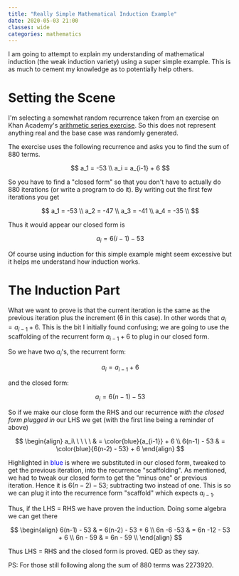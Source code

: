 ```yaml
---
title: "Really Simple Mathematical Induction Example"
date: 2020-05-03 21:00
classes: wide
categories: mathematics
---
```


I am going to attempt to explain my understanding of mathematical induction (the weak induction variety) using a super simple
example. This is as much to cement my knowledge as to potentially help others. 

# Setting the Scene

I'm selecting a somewhat random recurrence taken from an exercise on Khan Academy's [arithmetic series
exercise](https://www.khanacademy.org/math/old-integral-calculus/series-ic/series-tut-ic/e/arithmetic_series?modal=1).
So this does not represent anything real and the base case was randomly generated.

The exercise uses the following recurrence and asks you to find the sum of 880 terms. 

$$
a_1 = -53 \\
a_i = a_{i-1} + 6
$$

So you have to find a "closed form" so that you don't have to actually do 880 iterations (or write a program to do it).
By writing out the first few iterations you get

$$
a_1 = -53 \\
a_2 = -47 \\
a_3 = -41 \\
a_4 = -35 \\
$$

Thus it would appear our closed form is

$$
a_i = 6(i - 1) - 53
$$

Of course using induction for this simple example might seem excessive but it helps me understand how induction works.

# The Induction Part

What we want to prove is that the current iteration is the same as the previous iteration plus the increment (6 in this
case). In other words that $a_i = a_{i-1} + 6$. This is the bit I initially found confusing; we are going to use the
scaffolding of the recurrent form $a_{i-1} + 6$ to plug in our closed form.

So we have two $a_i$'s, the recurrent form:

$$
a_i = a_{i-1} + 6
$$

and the closed form:

$$
a_i = 6(n-1) - 53
$$

So if we make our close form the RHS and our recurrence _with the closed form plugged in_ our LHS we get (with the first
line being a reminder of above)

$$
\begin{align}
a_i\ \ \ \ \ & = \color{blue}{a_{i-1}} + 6 \\
6(n-1) - 53 & = \color{blue}{6(n-2) - 53} + 6
\end{align}
$$

Highlighted in <span style="color:blue">blue</span> is where we substituted in our closed form, tweaked to get the
previous iteration, into the recurrence "scaffolding". As mentioned, we had to tweak our closed form to get the "minus
one" or previous iteration.  Hence it is $6(n-2) - 53$; subtracting two instead of one. This is so we can plug it into
the recurrence form "scaffold" which expects $a_{i-1}$.

Thus, if the LHS = RHS we have proven the induction. Doing some algebra we can get there

$$
\begin{align}
6(n-1) - 53 & = 6(n-2) - 53 + 6 \\
6n -6 -53 & = 6n -12 - 53 + 6 \\
6n - 59 & = 6n - 59 \\
\end{align}
$$

Thus LHS = RHS and the closed form is proved. QED as they say.

PS: For those still following along the sum of 880 terms was 2273920.
